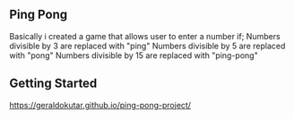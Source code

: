 ## Ping Pong

Basically i created a game that allows user to enter a number if;
Numbers divisible by 3 are replaced with "ping"
Numbers divisible by 5 are replaced with "pong"
Numbers divisible by 15 are replaced with "ping-pong"

## Getting Started

https://geraldokutar.github.io/ping-pong-project/

